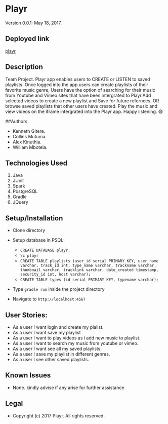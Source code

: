 # Playr
Version 0.0.1: May 18, 2017.

## Deployed link
[playr](http://playr-project.herokuapp.com)
## Description
Team Project. Playr app enables users to CREATE or LISTEN to saved playlists. Once logged into the app users can create playlists of their favorite music genre, Users have the option of searching for their music from Youtube and Vimeo sites that have been intergrated to Playr.Add selected videos to create a new playlist and Save for future refernces. OR browse saved playlists that other users have created. Play the music and view videos on the iframe intergrated into the Playr app. Happy listening. :smile:

##Authors
* Kenneth Gitere.
* Collins Mutuma.
* Alex Kinuthia.
* William Mbotela.


## Technologies Used
  1. Java
  2. JUnit
  3.  Spark
  4. PostgreSQL
  5. Gradle
  6. JQuery


## Setup/Installation
* Clone directory
* Setup database in PSQL:
  * `CREATE DATABASE playr;`
  * `\c playr`
  * `CREATE TABLE playlists (user_id serial PRIMARY KEY, user_name varchar, track_id int, type_name varchar, trackname varchar, thumbnail varchar, tracklink varchar, date_created timestamp, security_id int, host varchar);`
  * `CREATE TABLE types (id serial PRIMARY KEY, typename varchar);`

* Type `gradle run` inside the project directory
* Navigate to ```http://localhost:4567```



## User Stories:

* As a user I want login and create my plalist.
* As a user I want save my playlist
* As a user I want to play videos as i add new music to playlist.
* As a user I want to search my music from youtube or vimeo.
* As a user I want see all my saved playlists.
* As a user I save my playlist in different genres.
* As a user I see other saved playlists.




## Known Issues
* None. kindly advise if any arise for further assistance


## Legal
* Copyright (c) 2017 Playr. All rights reserved.
